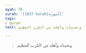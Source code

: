 ```yaml
---
ayah: 76
surah: '[[037-Surah|سورة]]'
tags:
- quran
text: ونجيناه وأهله من الكرب العظيم

---
```

> ونجيناه وأهله من الكرب العظيم
